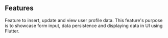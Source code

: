 ## Features

Feature to insert, update and view user profile data. 
This feature's purpose is to showcase form input, data persistence and displaying data in UI using Flutter.
